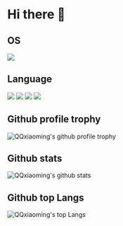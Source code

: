 # Hi there 👋

## OS

[![](https://img.shields.io/badge/OS-Mint%20Linux-33aadd?style=flat-square&logo=mint-linux&logoColor=ffffff)](https://www.linuxmint.com/)

## Language

[![](https://img.shields.io/badge/-C-007396?style=flat-square&logo=c&logoColor=ffffff)](https://en.wikipedia.org/wiki/C_(programming_language))
[![](https://img.shields.io/badge/-C++-007396?style=flat-square&logo=cplusplus&logoColor=ffffff)](https://en.wikipedia.org/wiki/C%2B%2B)
[![](https://img.shields.io/badge/-Rust-007396?style=flat-square&logo=rust&logoColor=ffffff)](https://www.rust-lang.org/)
[![](https://img.shields.io/badge/-Python-007396?style=flat-square&logo=python&logoColor=ffffff)](https://www.python.org/)

## Github profile trophy

![QQxiaoming's github profile trophy](https://github-profile-trophy.vercel.app/?username=QQxiaoming&theme=nord)

## Github stats

![QQxiaoming's github stats](https://github-readme-stats.vercel.app/api?username=QQxiaoming&count_private=true&show_icons=true&theme=dracula)

## Github top Langs

![QQxiaoming's top Langs](https://github-readme-stats.vercel.app/api/top-langs/?username=QQxiaoming&langs_count=8&layout=compact&theme=dracula)

